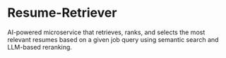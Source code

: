 # Resume-Retriever
AI-powered microservice that retrieves, ranks, and selects the most relevant resumes based on a given job query using semantic search and LLM-based reranking.
